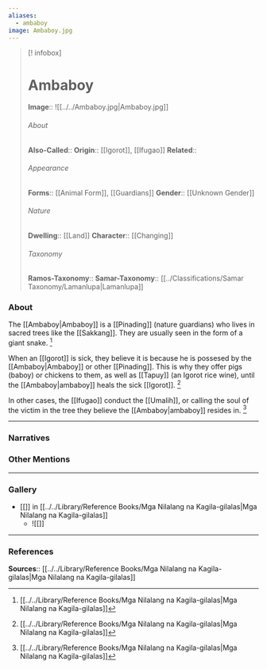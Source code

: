 ```yaml
---
aliases:
  - ambaboy
image: Ambaboy.jpg
---
```

> [! infobox]
> # Ambaboy
> **Image**:: ![[../../Ambaboy.jpg|Ambaboy.jpg]]
> ###### About
> **Also-Called**:: 
> **Origin**:: [[Igorot]], [[Ifugao]]
> **Related**:: 
> ###### Appearance
> **Forms**::  [[Animal Form]], [[Guardians]]
> **Gender**:: [[Unknown Gender]]
> ###### Nature
> **Dwelling**:: [[Land]]
> **Character**:: [[Changing]]
> ⠀
> ###### Taxonomy
> **Ramos-Taxonomy**:: 
> **Samar-Taxonomy**:: [[../Classifications/Samar Taxonomy/Lamanlupa|Lamanlupa]]

### About 
The [[Ambaboy|Ambaboy]] is a [[Pinading]] (nature guardians) who lives in sacred trees like the [[Sakkang]]. They are usually seen in the form of a giant snake. [^1]

When an [[Igorot]] is sick, they believe it is because he is possesed by the [[Ambaboy|Ambaboy]] or other [[Pinading]]. This is why they offer pigs (baboy) or chickens to them, as well as [[Tapuy]] (an Igorot rice wine), until the [[Ambaboy|ambaboy]] heals the sick [[Igorot]]. [^1]

In other cases, the [[Ifugao]] conduct the [[Umalih]], or calling the soul of the victim in the tree they believe the [[Ambaboy|ambaboy]] resides in. [^1]


---
### Narratives


### Other Mentions


---
### Gallery
- [[]] in [[../../Library/Reference Books/Mga Nilalang na Kagila-gilalas|Mga Nilalang na Kagila-gilalas]]
	- ![[]]


---
### References
**Sources**:: [[../../Library/Reference Books/Mga Nilalang na Kagila-gilalas|Mga Nilalang na Kagila-gilalas]]

[^1]: [[../../Library/Reference Books/Mga Nilalang na Kagila-gilalas|Mga Nilalang na Kagila-gilalas]]
